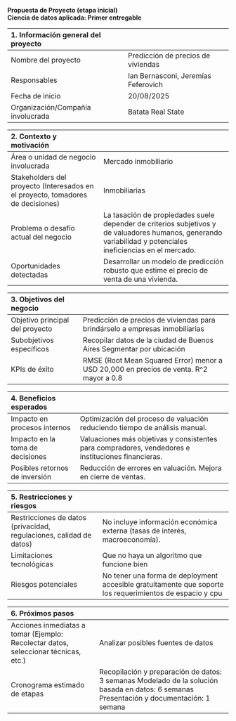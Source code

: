 **Propuesta de Proyecto (etapa inicial)**  
**Ciencia de datos aplicada: Primer entregable**

| 1\. Información general del proyecto |  |
| :---- | :---- |
| Nombre del proyecto | Predicción de precios de viviendas |
| Responsables | Ian Bernasconi, Jeremías Feferovich |
| Fecha de inicio | 20/08/2025 |
| Organización/Compañía involucrada | Batata Real State |

| 2\. Contexto y motivación |  |
| :---- | :---- |
| Área o unidad de negocio involucrada | Mercado inmobiliario  |
| Stakeholders del proyecto (Interesados en el proyecto, tomadores de decisiones) | Inmobiliarias |
| Problema o desafío actual del negocio | La tasación de propiedades suele depender de criterios subjetivos y de valuadores humanos, generando variabilidad y potenciales ineficiencias en el mercado. |
| Oportunidades detectadas | Desarrollar un modelo de predicción robusto que estime el precio de venta de una vivienda. |

| 3\. Objetivos del negocio |  |
| :---- | :---- |
| Objetivo principal del proyecto | Predicción de precios de viviendas para brindárselo a empresas inmobiliarias |
| Subobjetivos específicos | Recopilar datos de la ciudad de Buenos Aires Segmentar por ubicación  |
| KPIs de éxito | RMSE (Root Mean Squared Error) menor a USD 20,000 en precios de venta. R^2  mayor a 0.8 |

| 4\. Beneficios esperados |  |
| :---- | :---- |
| Impacto en procesos internos | Optimización del proceso de valuación reduciendo tiempo de análisis manual. |
| Impacto en la toma de decisiones | Valuaciones más objetivas y consistentes para compradores, vendedores e instituciones financieras. |
| Posibles retornos de inversión | Reducción de errores en valuación. Mejora en cierre de ventas. |

| 5\. Restricciones y riesgos |  |
| :---- | :---- |
| Restricciones de datos  (privacidad, regulaciones, calidad de datos) | No incluye información económica externa (tasas de interés, macroeconomía). |
| Limitaciones tecnológicas | Que no haya un algoritmo que funcione bien |
| Riesgos potenciales | No tener una forma de deployment accesible gratuitamente que soporte los requerimientos de espacio y cpu |

| 6\. Próximos pasos |  |
| :---- | :---- |
| Acciones inmediatas a tomar (Ejemplo: Recolectar datos, seleccionar técnicas, etc.) | Analizar posibles fuentes de datos |
| Cronograma estimado de etapas | Recopilación y preparación de datos: 3 semanas Modelado de la solución basada en datos: 6 semanas Presentación y documentación: 1 semana |

